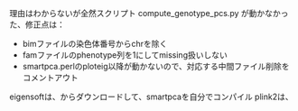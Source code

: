 理由はわからないが全然スクリプト compute_genotype_pcs.py が動かなかった、修正点は：
- bimファイルの染色体番号からchrを除く
- famファイルのphenotype列を1にしてmissing扱いしない
- smartpca.perlのploteig以降が動かないので、対応する中間ファイル削除をコメントアウト

eigensoftは、からダウンロードして、smartpcaを自分でコンパイル
plink2は、
